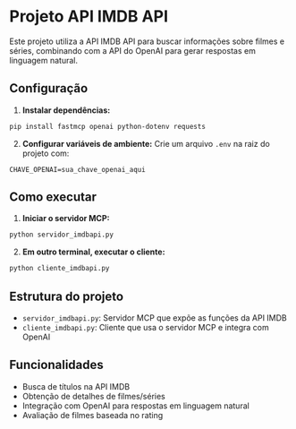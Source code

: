 # Projeto API IMDB API

Este projeto utiliza a API IMDB API para buscar informações sobre filmes e séries, combinando com a API do OpenAI para gerar respostas em linguagem natural.

## Configuração

1. **Instalar dependências:**
```bash
pip install fastmcp openai python-dotenv requests
```

2. **Configurar variáveis de ambiente:**
Crie um arquivo `.env` na raiz do projeto com:
```
CHAVE_OPENAI=sua_chave_openai_aqui
```

## Como executar

1. **Iniciar o servidor MCP:**
```bash
python servidor_imdbapi.py
```

2. **Em outro terminal, executar o cliente:**
```bash
python cliente_imdbapi.py
```

## Estrutura do projeto

- `servidor_imdbapi.py`: Servidor MCP que expõe as funções da API IMDB
- `cliente_imdbapi.py`: Cliente que usa o servidor MCP e integra com OpenAI

## Funcionalidades

- Busca de títulos na API IMDB
- Obtenção de detalhes de filmes/séries
- Integração com OpenAI para respostas em linguagem natural
- Avaliação de filmes baseada no rating 